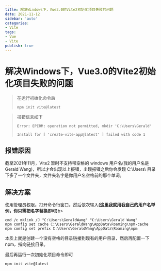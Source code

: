```yaml
---
title: 解决Windows下，Vue3.0的Vite2初始化项目失败的问题
date: 2021-11-12
sidebar: 'auto'
categories:
- Vite
tags:
- Vue
- Vite
publish: true
---
```

# 解决Windows下，Vue3.0的Vite2初始化项目失败的问题

> 在运行初始化命令后
>
> ```
> npm init vite@latest
> ```

> 报错信息如下
>
> ```
> Error: EPERM: operation not permitted, mkdir 'C:\Users\Gerald'
> 
> Install for [ 'create-vite-app@latest' ] failed with code 1
> ```

## 报错原因

截至2021年11月，Vite2 暂时不支持带空格的 windows 用户名(我的用户名是Gerald Wang)，所以才会出现以上报错，出现报错之后你会发现 C:\Users\ 目录下多了一个文件夹，文件夹名字是你用户名空格前的那个单词。

## 解决方案

使用管理员权限，打开命令行窗口，然后依次输入<b>(这里我就用我自己的用户名举例，你只需把名字替换即可)</b>b>

```
cmd /c mklink /J "C:\Users\GeraldWang" "C:\Users\Gerald Wang"
npm config set cache C:\Users\GeraldWang\AppData\Roaming\npm-cache
npm config set prefix C:\Users\GeraldWang\AppData\Roaming\npm
```

本质上就是创建一个没有空格的目录链接到现有的用户目录，然后再配置一下npm，指向链接目录。

最后再运行一次初始化项目命令即可

```
npm init vite@latest
```
